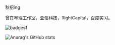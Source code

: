 秋招ing

曾在琴理工作室，亚信科技，RightCapital，百度实习。

![badges1](https://dev-to-uploads.s3.amazonaws.com/uploads/articles/6n8fc8zw8pawxveffitx.png)

![Anurag's GitHub stats](https://github-readme-stats.vercel.app/api?username=Polaris-6625&show_icons=true&theme=radical)
